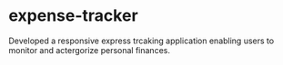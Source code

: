 # expense-tracker
Developed a responsive express trcaking application enabling users to monitor and actergorize personal finances.
